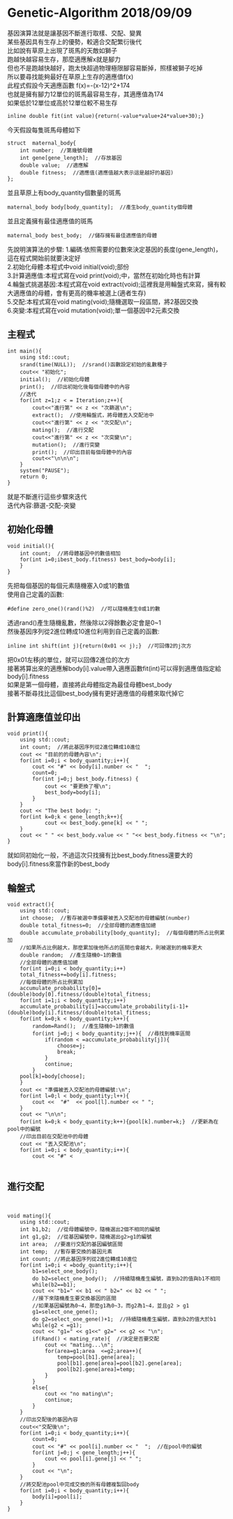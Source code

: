 Genetic-Algorithm 2018/09/09
==============================

基因演算法就是讓基因不斷進行取樣、交配、變異<br/>
某些基因具有生存上的優勢，較適合交配繁衍後代<br/>
比如說有草原上出現了斑馬的天敵如獅子<br/>
跑越快越容易生存，那麼適應解x就是腳力<br/>
但也不是跑越快越好，跑太快超過物理極限腳容易斷掉，照樣被獅子吃掉<br/>
所以要尋找能夠最好在草原上生存的適應值f(x) <br/>
此程式假設今天適應函數 f(x)=-(x-12)^2+174 <br/>
也就是擁有腳力12單位的斑馬最容易生存，其適應值為174 <br/>
如果低於12單位或高於12單位較不易生存<br/>
<pre><code>inline double fit(int value){return(-value*value+24*value+30);}</pre></code>

今天假設每隻斑馬母體如下
<pre><code>struct  maternal_body{
	int number;  //第幾號母體 
	int gene[gene_length];  //存放基因
	double value;  //適應解
	double fitness;  //適應值(適應值越大表示這是越好的基因) 
};</pre></code>
並且草原上有body_quantity個數量的斑馬
<pre><code>maternal_body body[body_quantity];  //產生body_quantity個母體 </pre></code>
並且定義擁有最佳適應值的斑馬
<pre><code>maternal_body best_body;  //儲存擁有最佳適應值的母體  </pre></code>

先說明演算法的步驟:
1.編碼:依照需要的位數來決定基因的長度(gene_length)，這在程式開始前就要決定好<br/>
2.初始化母體:本程式中void initial(void);部份<br/>
3.計算適應值:本程式寫在void print(void);中，當然在初始化時也有計算<br/>
4.輪盤式挑選基因:本程式寫在void extract(void);這裡我是用輪盤式來寫，擁有較大適應值的母體，會有更高的機率被選上(適者生存)<br/>
5.交配:本程式寫在void mating(void);隨機選取一段區間，將2基因交換<br/>
6.突變:本程式寫在void mutation(void);單一個基因中2元素交換<br/>

主程式
------------
<pre><code>int main(){
	using std::cout;
	srand(time(NULL));  //srand()函數設定初始的亂數種子
	cout<< "初始化";
	initial();  //初始化母體 
	print();  //印出初始化後每個母體中的內容
	//迭代 
	for(int z=1;z < = Iteration;z++){
		cout<<"進行第" << z << "次篩選\n"; 
		extract();  //使用輪盤式，將母體丟入交配池中
		cout<<"進行第" << z << "次交配\n";
	    mating();  //進行交配 
	    cout<<"進行第" << z << "次突變\n";
	    mutation();  //進行突變 
	    print();  //印出目前每個母體中的內容
	    cout<<"\n\n\n";
	}
	system("PAUSE");
	return 0;
} </pre></code>

就是不斷進行這些步驟來迭代<br/>
迭代內容:篩選-交配-突變

初始化母體 
-----------
<pre><code>void initial(){
	int count;  //將母體基因中的數值相加 
	for(int i=0;i<body_quantity;i++){
		count=0;
		for(int j=0;j<gene_length;j++){
			body[i].number=i; 
			body[i].gene[j]=zero_one();  //將每個母體的每個基因指定為0或1的數值 
			count=count+body[i].gene[j]*shift(j);  //將此基因序列從2進位轉成10進位 
		}
		body[i].value=count;  //將母體基因中的數值相加 
		body[i].fitness=fit(body[i].value);  //並將適應解代入適應函數得到適應值 
		if(i==0) best_body=body[i];  //找出擁有最佳適應值的母體，複製到最佳母體 
		else if (body[i].fitness>best_body.fitness) best_body=body[i];
	}
}</pre></code>
先把每個基因的每個元素隨機塞入0或1的數值<br/>
使用自己定義的函數:
<pre><code>#define zero_one()(rand()%2)  //可以隨機產生0或1的數 </pre></code>
透過rand()產生隨機亂數，然後除以2得餘數必定會是0~1 <br/>
然後基因序列從2進位轉成10進位利用到自己定義的函數:
<pre><code>inline int shift(int j){return(0x01 << j);}  //可回傳2的j次方 </pre></code>
把0x01左移j的單位，就可以回傳2進位的次方<br/>
接著將算出來的適應解body[i].value帶入適應函數fit(int)可以得到適應值指定給body[i].fitness <br/>
如果是第一個母體，直接將此母體指定為最佳母體best_body <br/>
接著不斷尋找比這個best_body擁有更好適應值的母體來取代掉它 <br/>

計算適應值並印出
--------------
<pre><code>void print(){
	using std::cout;
	int count;  //將此基因序列從2進位轉成10進位 
	cout << "目前的的母體內容\n";
	for(int i=0;i < body_quantity;i++){
		cout << "#" << body[i].number << "  ";
		count=0;
		for(int j=0;j<gene_length;j++){
			cout << body[i].gene[j] << " ";
			count=count+body[i].gene[j]*shift(j);  //將此基因序列從2進位轉成10進位 
		}
		body[i].value=count;  //將母體基因中的數值相加 
		cout << body[i].value << " ";
		body[i].fitness=fit(body[i].value);  //並將適應解帶入適應函數得到適應值 
		cout << body[i].fitness << " ";
		cout << "\n";
		//找出擁有最佳適應值的母體，複製到最佳母體 
		if (body[i].fitness > best_body.fitness) {
			cout << "要更換了喔\n";
		    best_body=body[i];
		}
	}
	cout << "The best body: ";
	for(int k=0;k < gene_length;k++){
			cout << best_body.gene[k] << " ";
	}
	cout << " " << best_body.value << " "<< best_body.fitness << "\n";
} </pre></code>
就如同初始化一般，不過這次只找擁有比best_body.fitness還要大的body[i].fitness來當作新的best_body

輪盤式
---------
<pre><code>void extract(){
	using std::cout;
	int choose;  //暫存被選中準備要被丟入交配池的母體編號(number) 
	double total_fitness=0;  //全部母體的適應值加總 
	double accumulate_probability[body_quantity];  //每個母體的所占比例累加
	//如果所占比例越大，那麼累加後他所占的區間也會越大，則被選到的機率更大 
	double random;  //產生隨機0~1的數值 
	//全部母體的適應值加總 
	for(int i=0;i < body_quantity;i++)  
	total_fitness+=body[i].fitness;   
	//每個母體的所占比例累加
	accumulate_probability[0]=(double)body[0].fitness/(double)total_fitness;
	for(int i=1;i < body_quantity;i++)  
	accumulate_probability[i]=accumulate_probability[i-1]+(double)body[i].fitness/(double)total_fitness;
	for(int k=0;k < body_quantity;k++){
		random=Rand();  //產生隨機0~1的數值
	    for(int j=0;j < body_quantity;j++){  //尋找到機率區間 
		    if(random < =accumulate_probability[j]){
		    	choose=j;
		    	break;
			}
		    continue;
    	}
	pool[k]=body[choose];
	}
	cout << "準備被丟入交配池的母體編號:\n";
	for(int l=0;l < body_quantity;l++){
		cout <<  "#"  << pool[l].number << " ";
	}
    cout << "\n\n";
    for(int k=0;k < body_quantity;k++){pool[k].number=k;}  //更新為在pool中的編號
    //印出目前在交配池中的母體 
    cout << "丟入交配池\n";
    for(int i=0;i < body_quantity;i++){
		cout << "#" <<pool[i].number << "  ";  //在pool中的編號 
		for(int j=0;j<gene_length;j++){
			cout << pool[i].gene[j] << " ";
		}
		cout << pool[i].value << " ";
		cout << pool[i].fitness << " ";
		cout << "\n";
	}
} </pre></code>

進行交配
---------
<pre><code>void mating(){
	using std::cout;
	int b1,b2;  //從母體編號中，隨機選出2個不相同的編號 
	int g1,g2;  //從基因編號中，隨機選出g2>g1的編號 
	int area;  //要進行交配的基因編號區間 
	int temp;  //暫存要交換的基因元素 
	int count; //將此基因序列從2進位轉成10進位 
	for(int i=0;i < =body_quantity;i++){
		b1=select_one_body();
	    do b2=select_one_body();  //持續隨機產生編號，直到b2的值與b1不相同 
	    while(b2==b1);
	    cout << "b1=" << b1 << " b2=" << b2 << " ";
	    //接下來隨機產生要交換基因的區間
	    //如果基因編號為0~4，那麼g1為0~3，而g2為1~4，並且g2 > g1 
	    g1=select_one_gene();  
	    do g2=select_one_gene()+1;  //持續隨機產生編號，直到b2的值大於b1 
	    while(g2 < =g1);
	    cout << "g1=" << g1<<" g2=" << g2 << "\n";
	    if(Rand() < mating_rate){  //決定是否要交配 
	    	cout << "mating...\n";
	    	for(area=g1;area  <=g2;area++){
		        temp=pool[b1].gene[area];
		        pool[b1].gene[area]=pool[b2].gene[area];
		        pool[b2].gene[area]=temp;
	        }
		}
	    else{
	    	cout << "no mating\n";
	    	continue;
		}
	}
	//印出交配後的基因內容 
    cout<<"交配後\n";
    for(int i=0;i < body_quantity;i++){
    	count=0;
		cout << "#" << pool[i].number << "  ";  //在pool中的編號 
		for(int j=0;j < gene_length;j++){
			cout << pool[i].gene[j] << " ";
		}
		cout << "\n";
	}
    //將交配池pool中完成交換的所有母體複製回body 
	for(int i=0;i < body_quantity;i++){
		body[i]=pool[i];
	}
}</pre></code>


